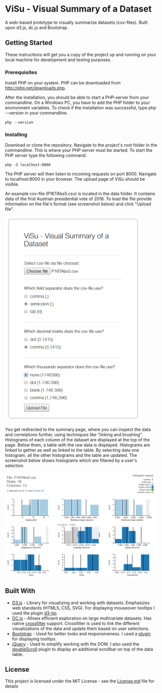 # ViSu - Visual Summary of a Dataset

A web-based prototype to visually summarize datasets (csv-files). Built upon d3.js, dc.js and Bootstrap.

## Getting Started

These instructions will get you a copy of the project up and running on your local machine for development and testing purposes.

### Prerequisites

Install PHP on your system. PHP can be downloaded from http://php.net/downloads.php.

After the installation, you should be able to start a PHP-server from your commandline. On a Windows PC, you have to add the PHP folder to your environment variables. To check if the installation was successful, type php --version in your commandline.

```
php --version
```

### Installing

Download or clone the repository. Navigate to the project's root folder in the commandline. This is where your PHP server must be started. To start the PHP server type the following command:

```
php -S localhost:8000
```

The PHP server will then listen to incoming requests on port 8000. Navigate to localhost:8000 in your browser. The upload page of ViSu should be visible.

An example csv-file (P16TAbs5.csv) is located in the data folder. It contains data of the first Austrian presidential vote of 2016. To load the file provide information on the file's format (see screenshot below) and click "Upload file".

![Alt upload page](/readmeImg/upload.png?raw=true "upload page")

You get redirected to the summary page, where you can inspect the data and correlations further, using techniques like "linking and brushing". Histograms of each column of the dataset are displayed at the top of the page. Below them, a table with the raw data is displayed. Histograms are linked to gether as well as linked to the table. By selecting data one histogram, all the other histograms and the table are updated. The screenshot below shows histograms which are filtered by a user's selection.

![Alt visual summary page](/readmeImg/visualsummary.png?raw=true "visual summary page")

## Built With

* [D3.js](https://d3js.org/) - Library for visualizing and working with datasets. Emphasizes web standards (HTML5, CSS, SVG). For displaying mouseover tooltips I used the plugin [d3-tip](https://github.com/Caged/d3-tip).
* [DC.js](https://dc-js.github.io/dc.js/) - Allows efficient exploration on large multivariate datasets. Has native [crossfilter](http://square.github.io/crossfilter/) support. Crossfilter is used to link the different visualizations of the data and update them based on user selections.
* [Bootstrap](http://getbootstrap.com/) - Used for better looks and responsiveness. I used a [plugin](http://getbootstrap.com/javascript/#tooltips) for displaying tooltips.
* [jQuery](https://jquery.com/) - Used to simplify working with the DOM. I also used the [doubleScroll](https://github.com/avianey/jqDoubleScroll) plugin to display an additional scrollbar on top of the data table.

## License

This project is licensed under the MIT License - see the [License.md](License.md) file for details
